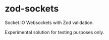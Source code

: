 # zod-sockets

Socket.IO Websockets with Zod validation.

Experimental solution for testing purposes only.
